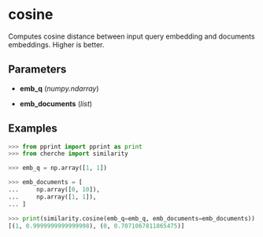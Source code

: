 # cosine

Computes cosine distance between input query embedding and documents embeddings. Higher is better.



## Parameters

- **emb_q** (*numpy.ndarray*)

- **emb_documents** (*list*)



## Examples

```python
>>> from pprint import pprint as print
>>> from cherche import similarity

>>> emb_q = np.array([1, 1])

>>> emb_documents = [
...     np.array([0, 10]),
...     np.array([1, 1]),
... ]

>>> print(similarity.cosine(emb_q=emb_q, emb_documents=emb_documents))
[(1, 0.9999999999999998), (0, 0.7071067811865475)]
```

